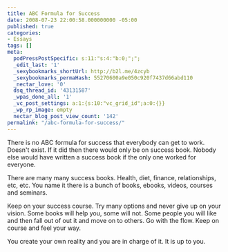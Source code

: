 ```yaml
---
title: ABC Formula for Success
date: 2008-07-23 22:00:58.000000000 -05:00
published: true
categories:
- Essays
tags: []
meta:
  podPressPostSpecific: s:11:"s:4:"b:0;";";
  _edit_last: '1'
  _sexybookmarks_shortUrl: http://b2l.me/4zcyb
  _sexybookmarks_permaHash: 55270600a9e050c920f7437d66abd110
  _nectar_love: '0'
  dsq_thread_id: '43131587'
  _wpas_done_all: '1'
  _vc_post_settings: a:1:{s:10:"vc_grid_id";a:0:{}}
  _wp_rp_image: empty
  nectar_blog_post_view_count: '142'
permalink: "/abc-formula-for-success/"
---
```

<p>There is no ABC formula for success that everybody can get to work.  Doesn't exist.  If it did then there would only be on success book.  Nobody else would have written a success book if the only one worked for everyone.</p>
<p>There are many many success books.  Health, diet, finance, relationships, etc, etc.  You name it there is a bunch of books, ebooks, videos, courses and seminars.</p>
<p>Keep on your success course.  Try many options and never give up on your vision.  Some books will help you, some will not.  Some people you will like and then fall out of out it and move on to others.  Go with the flow.  Keep on course and feel your way.</p>
<p>You create your own reality and you are in charge of it.  It is up to you.</p>
